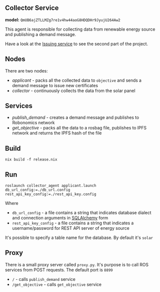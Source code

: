 Collector Service 
-----------------

**model:** `QmUB6ajZTLLMZg7re1v4hw44aoG8HDQDHr9JyujU264Aw2`

This agent is responsible for collecting data from renewable energy source and publishing a demand message.

Have a look at the [Issuing service](https://github.com/DAO-IPCI/issuing-service-package) to see the second part of the project.

## Nodes

There are two nodes:

* *applicant* - packs all the collected data to `objective` and sends a demand message to issue new certificates 
* *collector* - continuously collects the data from the solar panel

## Services

* *publish_demand* - creates a demand message and publishes to Robonomics network
* *get_objective* - packs all the data to a rosbag file, publishes to IPFS network and returns the IPFS hash of the file

## Build

```
nix build -f release.nix
```

## Run

```
roslaunch collector_agent applicant.launch db_url_config:=./db_url.config rest_api_key_config:=./rest_api_key.config
```

Where 

* `db_url_config` - a file contains a string that indicates database dialect and connection arguments in [SQLAlchemy](https://docs.sqlalchemy.org/en/13/core/engines.html?highlight=create_engine#sqlalchemy.create_engine) form
* `rest_api_key_config` - a file contains a string that indicates a username/password for REST API server of energy source

It's possible to specify a table name for the database. By default it's `solar`

## Proxy

There is a small proxy server called `proxy.py`. It's purpose is to call ROS services from POST requests. The default port is `8899`

* `/` - calls `publish_demand` service
* `/get_objective` - calls `get_objective` service

